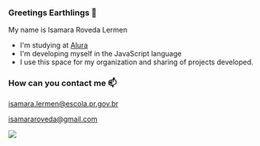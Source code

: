 ### Greetings Earthlings  🖖

My name is Isamara Roveda Lermen
 
- I'm studying at [Alura](https://www.alura.com.br)
- I'm developing myself in the JavaScript language
- I use this space for my organization and sharing of projects developed.

### How can you contact me 📫 

isamara.lermen@escola.pr.gov.br

isamararoveda@gmail.com

![](https://media.tenor.com/d5sV85eb_Y0AAAAC/sandman-netflix-dream-sandman.gif) 
